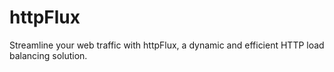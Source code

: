 # httpFlux
Streamline your web traffic with httpFlux, a dynamic and efficient HTTP load balancing solution.

